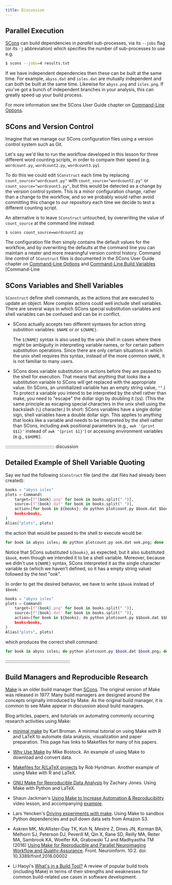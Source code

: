```yaml
---
title: Discussion
---
```


## Parallel Execution

[SCons](https://scons.org/) can build dependencies in *parallel* sub-processes, via its `--jobs`
flag (or its `-j` abbreviation) which specifies the number of sub-processes to
use e.g.

```bash
$ scons --jobs=4 results.txt
```

If we have independent dependencies then these can be built at the
same time. For example, `abyss.dat` and `isles.dat` are mutually
independent and can both be built at the same time. Likewise for
`abyss.png` and `isles.png`. If you've got a bunch of independent
branches in your analysis, this can greatly speed up your build
process.

For more information see the SCons User Guide chapter on [Command-Line
Options](https://scons.org/doc/production/HTML/scons-user.html#sect-command-line-options).

## SCons and Version Control

Imagine that we manage our SCons configuration files using a version control system such as Git.

Let's say we'd like to run the workflow developed in this lesson
for three different word counting scripts, in order to compare their
speed (e.g. `wordcount.py`, `wordcount2.py`, `wordcount3.py`).

To do this we could edit `SConstruct` each time by replacing
`count_source="wordcount.py"` with `count_source="wordcount2.py"` or
`count_source="wordcount3.py"`,
but this would be detected as a change by the version control system.
This is a minor configuration change, rather than a change to the
workflow, and so we probably would rather avoid committing this change
to our repository each time we decide to test a different counting script.

An alternative is to leave `SConstruct` untouched, by overwriting the value
of `count_source` at the command line instead:

```
$ scons count_source=wordcount2.py
```

The configuration file then simply contains the default values for the workflow, and by overwriting
the defaults at the command line you can maintain a neater and more meaningful version control
history. Command line control of `SConstruct` files is documented in the SCons User Guide chapter on
[Command-Line
Options](https://scons.org/doc/production/HTML/scons-user.html#sect-command-line-options) and
[Command-Line Build
Variables](https://scons.org/doc/production/HTML/scons-user.html#sect-command-line-variables)
[Command-Line

## SCons Variables and Shell Variables

`SConstruct` define shell commands, as the actions that are executed to update an object. More
complex actions could well include shell variables. There are several ways in which SCons special
substitution variables and shell variables can be confused and can be in conflict.

- SCons actually accepts two different syntaxes for action string substition variables: `$NAME` or or
  `${NAME}`.

  The `${NAME}` syntax is also used by the unix shell in cases where
  there might be ambiguity in interpreting variable names, or for
  certain pattern substitution operations.  Since there are only
  certain situations in which the unix shell requires this syntax,
  instead of the more common `$NAME`, it is not familiar to many users.

- SCons does variable substitution on actions before they are passed to
  the shell for execution. That means that anything that looks like a
  substitution variable to SCons will get replaced with the appropriate value. (In
  SCons, an uninitialized variable has an empty string value, `""`.) To protect a
  variable you intend to be interpreted by the shell rather than make,
  you need to "escape" the dollar sign by doubling it (`$$`). (This the
  same principle as escaping special characters in the unix shell
  using the backslash (`\`) character.) In
  short: SCons variables have a single dollar sign, shell variables
  have a double dollar sign. This applies to anything that looks like
  a variable and needs to be interpreted by the shell rather than
  SCons, including awk positional parameters (e.g., `awk '{print $$1}'`
  instead of `awk '{print $1}'`) or accessing environment variables
  (e.g., `$$HOME`).

::::::::::::::::::::::::::::::::::::::  discussion

## Detailed Example of Shell Variable Quoting

Say we had the following `SConstruct` file (and the .dat files had already
been created):

```python
books = "abyss isles"
plots = Command(
    target=[f"{book}.png" for book in books.split(" ")],
    source=[f"{book}.dat" for book in books.split(" ")],
    action=[for book in ${books}; do python plotcount.py $book.dat $book.png; done"],
    books=books,
)
Alias("plots", plots)
```

the action that would be passed to the shell to execute would be:

```bash
for book in abyss isles; do python plotcount.py ook.dat ook.png; done
```

Notice that SCons substituted `${books}`, as expected, but it also
substituted `$book`, even though we intended it to be a shell variable.
Moreover, because we didn't use `${NAME}` syntax, SCons
interpreted it as the single character variable `$b` (which we haven't
defined, so it has a empty string value) followed by the text "ook".

In order to get the desired behavior, we have to write `$$book` instead
of `$book`:

```python
books = "abyss isles"
plots = Command(
    target=[f"{book}.png" for book in books.split(" ")],
    source=[f"{book}.dat" for book in books.split(" ")],
    action=[for book in ${books}; do python plotcount.py $$book.dat $$book.png; done"],
    books=books,
)
Alias("plots", plots)
```

which produces the correct shell command:

```bash
for book in abyss isles; do python plotcount.py $book.dat $book.png; done
```

::::::::::::::::::::::::::::::::::::::::::::::::::

## Build Managers and Reproducible Research

[Make](https://www.gnu.org/software/make/) is an older build manager than
[SCons](https://scons.org/). The original version of Make was released in 1977. Many build managers
are designed around the concepts originally introduced by Make. As the original build manager, it is
common to see Make appear in discussion about build managers.

Blog articles, papers, and tutorials on automating commonly
occurring research activities using Make:

- [minimal make][minimal-make] by Karl Broman. A minimal tutorial on
  using Make with R and LaTeX to automate data analysis, visualization
  and paper preparation. This page has links to Makefiles for many of
  his papers.

- [Why Use Make][why-use-make] by Mike Bostock. An example of using
  Make to download and convert data.

- [Makefiles for R/LaTeX projects][makefiles-for-r-latex] by Rob
  Hyndman. Another example of using Make with R and LaTeX.

- [GNU Make for Reproducible Data Analysis][make-reproducible-research]
  by Zachary Jones. Using Make with Python and LaTeX.

- Shaun Jackman's [Using Make to Increase Automation \&
  Reproducibility][increase-automation] video lesson, and accompanying
  [example][increase-automation-example].

- Lars Yencken's [Driving experiments with
  make][driving-experiments]. Using Make to sandbox Python
  dependencies and pull down data sets from Amazon S3.

- Askren MK, McAllister-Day TK, Koh N, Mestre Z, Dines JN, Korman BA,
  Melhorn SJ, Peterson DJ, Peverill M, Qin X, Rane SD, Reilly MA,
  Reiter MA, Sambrook KA, Woelfer KA, Grabowski TJ and Madhyastha TM
  (2016) [Using Make for Reproducible and Parallel Neuroimaging
  Workflow and
  Quality-Assurance][make-neuroscience]. Front. Neuroinform. 10:2. doi:
  10\.3389/fninf.2016.00002

- Li Haoyi's [What's in a Build Tool?][whats-a-build-tool] A review of
  popular build tools (including Make) in terms of their strengths and
  weaknesses for common build-related use cases in software
  development.

[gnu-make-parallel]: https://www.gnu.org/software/make/manual/html_node/Parallel.html
[makefile-variable]: https://stackoverflow.com/questions/448910/makefile-variable-assignment
[gnu-make-variables]: https://www.gnu.org/software/make/manual/html_node/Flavors.html#Flavors
[minimal-make]: https://kbroman.org/minimal_make/
[why-use-make]: https://bost.ocks.org/mike/make/
[makefiles-for-r-latex]: https://robjhyndman.com/hyndsight/makefiles/
[make-reproducible-research]: https://zmjones.com/make/
[increase-automation]: https://www.youtube.com/watch?v=_F5f0qi-aEc
[increase-automation-example]: https://github.com/sjackman/makefile-example
[driving-experiments]: https://lifesum.github.io/posts/2016/01/14/make-experiments/
[make-neuroscience]: https://journal.frontiersin.org/article/10.3389/fninf.2016.00002/full
[whats-a-build-tool]: https://www.lihaoyi.com/post/WhatsinaBuildTool.html
